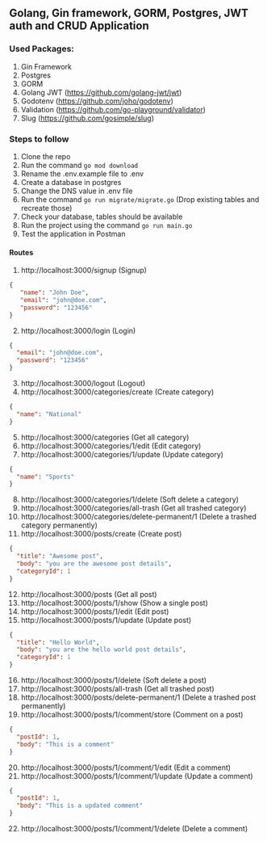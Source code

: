 ## Golang, Gin framework, GORM, Postgres, JWT auth and CRUD Application

### Used Packages:
1. Gin Framework
2. Postgres
3. GORM
4. Golang JWT (https://github.com/golang-jwt/jwt)
5. Godotenv (https://github.com/joho/godotenv)
6. Validation (https://github.com/go-playground/validator)
7. Slug (https://github.com/gosimple/slug)

### Steps to follow
1. Clone the repo
2. Run the command `go mod download`
3. Rename the .env.example file to .env 
4. Create a database in postgres 
5. Change the DNS value in .env file 
6. Run the command `go run migrate/migrate.go` (Drop existing tables and recreate those)
7. Check your database, tables should be available
8. Run the project using the command `go run main.go`
9. Test the application in Postman

#### Routes
1. http://localhost:3000/signup (Signup)
```json
{
   "name": "John Doe",
   "email": "john@doe.com",
   "password": "123456"
}
```
2. http://localhost:3000/login (Login)
```json 
{
  "email": "john@doe.com",
  "password": "123456"
}
```
3. http://localhost:3000/logout (Logout)
4. http://localhost:3000/categories/create (Create category)
```json
{
  "name": "National"
}
```
5. http://localhost:3000/categories (Get all category)
6. http://localhost:3000/categories/1/edit (Edit category)
7. http://localhost:3000/categories/1/update (Update category)
```json
{
  "name": "Sports"
}
```
8. http://localhost:3000/categories/1/delete (Soft delete a category)
9. http://localhost:3000/categories/all-trash (Get all trashed category)
10. http://localhost:3000/categories/delete-permanent/1 (Delete a trashed category permanently)
11. http://localhost:3000/posts/create (Create post)
```json
{
  "title": "Awesome post",
  "body": "you are the awesome post details",
  "categoryId": 1
}
```
12. http://localhost:3000/posts (Get all post)
13. http://localhost:3000/posts/1/show (Show a single post)
14. http://localhost:3000/posts/1/edit (Edit post)
15. http://localhost:3000/posts/1/update (Update post)
```json
{
  "title": "Hello World",
  "body": "you are the hello world post details",
  "categoryId": 1
}
```
16. http://localhost:3000/posts/1/delete (Soft delete a post)
17. http://localhost:3000/posts/all-trash (Get all trashed post)
18. http://localhost:3000/posts/delete-permanent/1 (Delete a trashed post permanently)
19. http://localhost:3000/posts/1/comment/store (Comment on a post)
```json
{
  "postId": 1,
  "body": "This is a comment"
}
```
20. http://localhost:3000/posts/1/comment/1/edit (Edit a comment)
21. http://localhost:3000/posts/1/comment/1/update (Update a comment)
```json
{
  "postId": 1,
  "body": "This is a updated comment"
}
```
22. http://localhost:3000/posts/1/comment/1/delete (Delete a comment)
